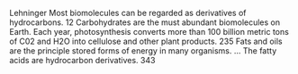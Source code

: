 ﻿Lehninger
Most biomolecules can be regarded as derivatives of hydrocarbons. 12
Carbohydrates are the must abundant biomolecules on Earth. Each year, photosynthesis converts more than 100 billion metric tons of C02 and H2O into cellulose and other plant products. 235
Fats and oils are the principle stored forms of energy in many organisms. … The fatty acids are hydrocarbon derivatives. 343
